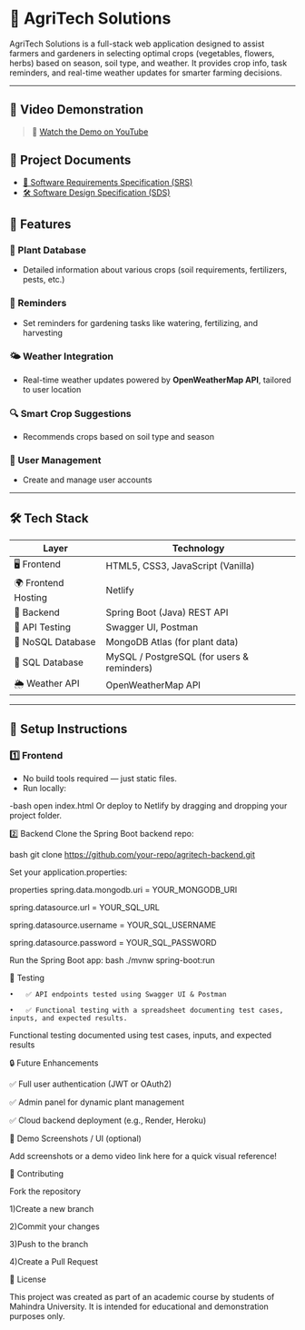 # 🌱 **AgriTech Solutions**

AgriTech Solutions is a full-stack web application designed to assist farmers and gardeners in selecting optimal crops (vegetables, flowers, herbs) based on season, soil type, and weather. It provides crop info, task reminders, and real-time weather updates for smarter farming decisions.

---

## 🎥 Video Demonstration

> 🔗 [Watch the Demo on YouTube](https://drive.google.com/file/d/1YaRJ7f1MUM64AaZ0KHyy9qpHFGcfd7TH/view?usp=sharing)
>
> 
## 📄 Project Documents


- [📘 Software Requirements Specification (SRS)](https://github.com/Satwikchowadry/Agri-Tech-Solution/blob/main/Project%20Software%20Design%20Specification.pdf)
- [🛠️ Software Design Specification (SDS)](https://github.com/Satwikchowadry/Agri-Tech-Solution/blob/main/Project%20Software%20Design%20Specification.pdf)



## 🚀 **Features**

### 🌿 Plant Database
- Detailed information about various crops (soil requirements, fertilizers, pests, etc.)

### 📅 Reminders
- Set reminders for gardening tasks like watering, fertilizing, and harvesting

### 🌤 Weather Integration
- Real-time weather updates powered by **OpenWeatherMap API**, tailored to user location

### 🔍 Smart Crop Suggestions
- Recommends crops based on soil type and season

### 👥 User Management
- Create and manage user accounts

---

## 🛠 **Tech Stack**

| **Layer**           | **Technology**                                 |
|---------------------|------------------------------------------------|
| 🖥️ Frontend         | HTML5, CSS3, JavaScript (Vanilla)              |
| 🌍 Frontend Hosting | Netlify                                        |
| 🧠 Backend          | Spring Boot (Java) REST API                    |
| 🧪 API Testing      | Swagger UI, Postman                            |
| 🌿 NoSQL Database   | MongoDB Atlas (for plant data)                 |
| 📝 SQL Database     | MySQL / PostgreSQL (for users & reminders)     |
| 🌦 Weather API      | OpenWeatherMap API                             |

---

## 🧾 **Setup Instructions**

### 1️⃣ Frontend

- No build tools required — just static files.
- Run locally:

-bash
open index.html
Or deploy to Netlify by dragging and dropping your project folder.

2️⃣ Backend
Clone the Spring Boot backend repo:

bash
git clone https://github.com/your-repo/agritech-backend.git


Set your application.properties:

properties
spring.data.mongodb.uri = YOUR_MONGODB_URI

spring.datasource.url = YOUR_SQL_URL

spring.datasource.username = YOUR_SQL_USERNAME

spring.datasource.password = YOUR_SQL_PASSWORD

Run the Spring Boot app:
bash
./mvnw spring-boot:run


🧪 Testing

	•	✅ API endpoints tested using Swagger UI & Postman
 
	•	✅ Functional testing with a spreadsheet documenting test cases, inputs, and expected results.

Functional testing documented using test cases, inputs, and expected results


🔒 Future Enhancements


✅ Full user authentication (JWT or OAuth2)

✅ Admin panel for dynamic plant management

✅ Cloud backend deployment (e.g., Render, Heroku)


📸 Demo Screenshots / UI (optional)

Add screenshots or a demo video link here for a quick visual reference!


🤝 Contributing

Fork the repository

1)Create a new branch

2)Commit your changes

3)Push to the branch

4)Create a Pull Request


📄 License

This project was created as part of an academic course by students of Mahindra University.
It is intended for educational and demonstration purposes only.


















